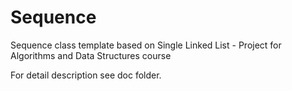 # Sequence
Sequence class template based on Single Linked List - Project for Algorithms and Data Structures course

For detail description see doc folder.

